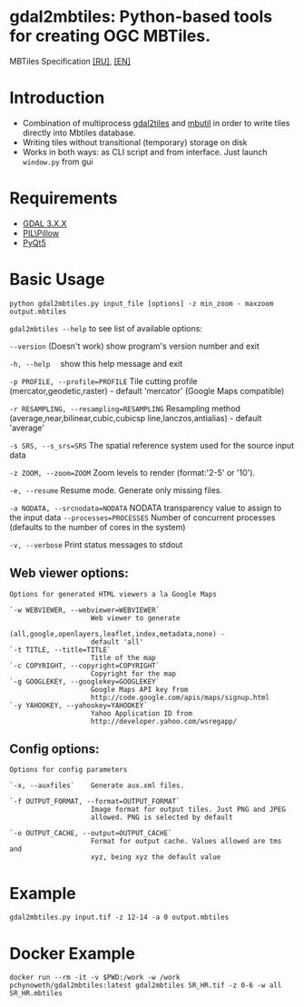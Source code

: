 # gdal2mbtiles: Python-based tools for creating OGC MBTiles.
MBTiles Specification [[RU]](http://gis-lab.info/qa/mbtiles-spec.html), [[EN]](https://github.com/mapbox/mbtiles-spec)

# Introduction

* Combination of multiprocess [gdal2tiles](https://github.com/bolshoydi/gdal2tilesp) and [mbutil](https://github.com/mapbox/mbutil) 
in order to write tiles directly into Mbtiles database.
* Writing tiles without transitional (temporary) storage on disk
* Works in both ways: as CLI script and from interface. Just launch `window.py` from gui

# Requirements

* [GDAL 3.X.X](https://pypi.python.org/pypi/GDAL/)
* [PIL\Pillow](https://pypi.python.org/pypi/Pillow/4.0.0)
* [PyQt5](https://pypi.org/project/PyQt5/5.13.1)

# Basic Usage

`python gdal2mbtiles.py input_file [options] -z min_zoom - maxzoom output.mbtiles`

  `gdal2mbtiles --help` to see list of available options:
  
  `--version` (Doesn't work)            show program's version number and exit
  
 `-h, --help  `          show this help message and exit
  
  `-p PROFILE, --profile=PROFILE`
                        Tile cutting profile (mercator,geodetic,raster) -
                        default 'mercator' (Google Maps compatible)
                        
  `-r RESAMPLING, --resampling=RESAMPLING`
                        Resampling method (average,near,bilinear,cubic,cubicsp
                        line,lanczos,antialias) - default 'average'
                        
  `-s SRS, --s_srs=SRS`   The spatial reference system used for the source input
                        data
                        
  `-z ZOOM, --zoom=ZOOM`  Zoom levels to render (format:'2-5' or '10').
  
  `-e, --resume`          Resume mode. Generate only missing files.
  
  `-a NODATA, --srcnodata=NODATA`
                        NODATA transparency value to assign to the input data
  `--processes=PROCESSES`
                        Number of concurrent processes (defaults to the number
                        of cores in the system)
                        
  `-v, --verbose`         Print status messages to stdout

 
## Web viewer options:
  
    Options for generated HTML viewers a la Google Maps

    `-w WEBVIEWER, --webviewer=WEBVIEWER`
                        Web viewer to generate
                        (all,google,openlayers,leaflet,index,metadata,none) -
                        default 'all'
    `-t TITLE, --title=TITLE`
                        Title of the map
    `-c COPYRIGHT, --copyright=COPYRIGHT`
                        Copyright for the map
    `-g GOOGLEKEY, --googlekey=GOOGLEKEY`
                        Google Maps API key from
                        http://code.google.com/apis/maps/signup.html
    `-y YAHOOKEY, --yahookey=YAHOOKEY`
                        Yahoo Application ID from
                        http://developer.yahoo.com/wsregapp/
## Config options:
  
    Options for config parameters

    `-x, --auxfiles`    Generate aux.xml files.
    
    `-f OUTPUT_FORMAT, --format=OUTPUT_FORMAT`
                        Image format for output tiles. Just PNG and JPEG
                        allowed. PNG is selected by default
                        
    `-o OUTPUT_CACHE, --output=OUTPUT_CACHE`
                        Format for output cache. Values allowed are tms and
                        xyz, being xyz the default value                       
                        

# Example
  `gdal2mbtiles.py input.tif -z 12-14 -a 0 output.mbtiles`

# Docker Example

```
docker run --rm -it -v $PWD:/work -w /work pchynoweth/gdal2mbtiles:latest gdal2mbtiles SR_HR.tif -z 0-6 -w all SR_HR.mbtiles
```
